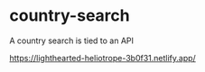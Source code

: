 # country-search
A country search is tied to an API

https://lighthearted-heliotrope-3b0f31.netlify.app/
